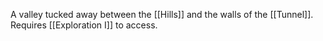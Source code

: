 A valley tucked away between the [[Hills]] and the walls of the [[Tunnel]]. Requires [[Exploration I]] to access.